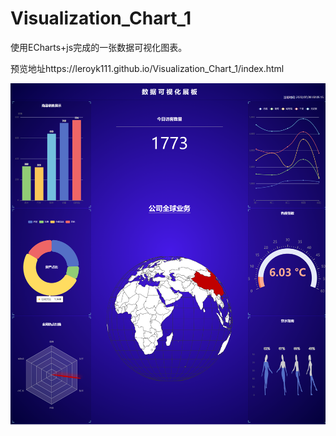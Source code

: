 # Visualization_Chart_1
使用ECharts+js完成的一张数据可视化图表。

预览地址https://leroyk111.github.io/Visualization_Chart_1/index.html

![截图](README.assets/截图.png)
